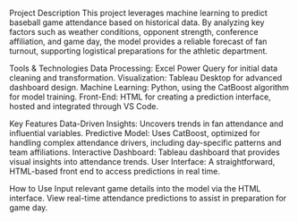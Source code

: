 Project Description
This project leverages machine learning to predict baseball game attendance based on historical data. 
By analyzing key factors such as weather conditions, opponent strength, conference affiliation, and game day,
the model provides a reliable forecast of fan turnout, supporting logistical preparations for the athletic department.

Tools & Technologies
Data Processing: Excel Power Query for initial data cleaning and transformation.
Visualization: Tableau Desktop for advanced dashboard design.
Machine Learning: Python, using the CatBoost algorithm for model training.
Front-End: HTML for creating a prediction interface, hosted and integrated through VS Code.

Key Features
Data-Driven Insights: Uncovers trends in fan attendance and influential variables.
Predictive Model: Uses CatBoost, optimized for handling complex attendance drivers, including day-specific patterns and team affiliations.
Interactive Dashboard: Tableau dashboard that provides visual insights into attendance trends.
User Interface: A straightforward, HTML-based front end to access predictions in real time.

How to Use
Input relevant game details into the model via the HTML interface.
View real-time attendance predictions to assist in preparation for game day.
